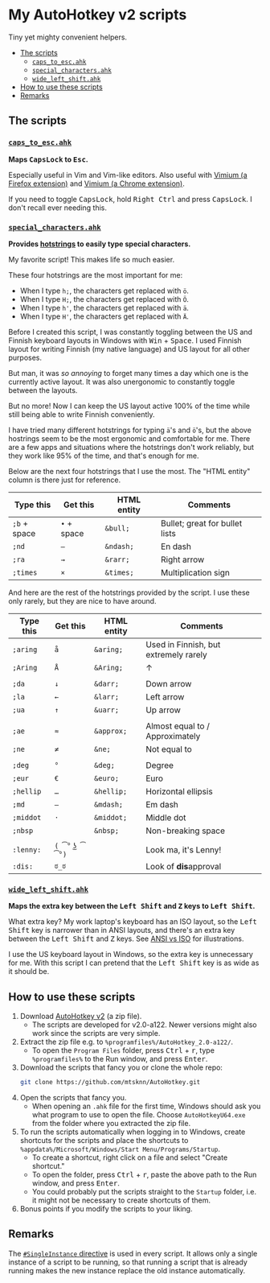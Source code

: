 # My AutoHotkey v2 scripts

Tiny yet mighty convenient helpers.

- [The scripts](#the-scripts)
  - [`caps_to_esc.ahk`](#caps_to_escahk)
  - [`special_characters.ahk`](#special_charactersahk)
  - [`wide_left_shift.ahk`](#wide_left_shiftahk)
- [How to use these scripts](#how-to-use-these-scripts)
- [Remarks](#remarks)

## The scripts

### [`caps_to_esc.ahk`](scripts/caps_to_esc.ahk)

**Maps <kbd>CapsLock</kbd> to <kbd>Esc</kbd>.**

Especially useful in Vim and Vim-like editors.
Also useful with
[Vimium (a Firefox extension)](https://addons.mozilla.org/en-US/firefox/addon/vimium-ff/)
and
[Vimium (a Chrome extension)](https://chrome.google.com/webstore/detail/vimium/dbepggeogbaibhgnhhndojpepiihcmeb).

If you need to toggle <kbd>CapsLock</kbd>,
hold <kbd>Right Ctrl</kbd> and press <kbd>CapsLock</kbd>.
I don't recall ever needing this.

### [`special_characters.ahk`](scripts/special_characters.ahk)

**Provides [hotstrings](https://lexikos.github.io/v2/docs/Hotstrings.htm)
to easily type special characters.**

My favorite script!
This makes life so much easier.

These four hotstrings are the most important for me:

- When I type `h;`, the characters get replaced with `ö`.
- When I type `H;`, the characters get replaced with `Ö`.
- When I type `h'`, the characters get replaced with `ä`.
- When I type `H'`, the characters get replaced with `Ä`.

Before I created this script,
I was constantly toggling between
the US and Finnish keyboard layouts
in Windows
with <kbd>Win</kbd> + <kbd>Space</kbd>.
I used
Finnish layout for writing Finnish (my native language)
and US layout for all other purposes.

But man, it was _so annoying_
to forget many times a day which one is the currently active layout.
It was also unergonomic to constantly toggle between the layouts.

But no more!
Now I can keep the US layout active 100% of the time
while still being able to write Finnish conveniently.

I have tried many different hotstrings for typing `ä`'s and `ö`'s,
but the above hostrings seem to be the most ergonomic and comfortable for me.
There are a few apps and situations
where the hotstrings don't work reliably,
but they work like 95% of the time,
and that's enough for me.

Below are the next four hotstrings
that I use the most.
The "HTML entity" column
is there just for reference.

| Type this    | Get this    | HTML entity | Comments
| ------------ | ----------- | ----------- | --------
| `;b` + space | `•` + space | `&bull;`    | Bullet; great for bullet lists
| `;nd`        | `–`         | `&ndash;`   | En dash
| `;ra`        | `→`         | `&rarr;`    | Right arrow
| `;times`     | `×`         | `&times;`   | Multiplication sign

And here are the rest of the hotstrings
provided by the script.
I use these only rarely,
but they are nice to have around.

| Type this    | Get this    | HTML entity | Comments
| ------------ | ----------- | ----------- | --------
| `;aring`     | `å`         | `&aring;`   | Used in Finnish, but extremely rarely
| `;Aring`     | `Å`         | `&Aring;`   | ↑
|              |             |             |
| `;da`        | `↓`         | `&darr;`    | Down arrow
| `;la`        | `←`         | `&larr;`    | Left arrow
| `;ua`        | `↑`         | `&uarr;`    | Up arrow
|              |             |             |
| `;ae`        | `≈`         | `&approx;`  | Almost equal to / Approximately
| `;ne`        | `≠`         | `&ne;`      | Not equal to
|              |             |             |
| `;deg`       | `°`         | `&deg;`     | Degree
| `;eur`       | `€`         | `&euro;`    | Euro
| `;hellip`    | `…`         | `&hellip;`  | Horizontal ellipsis
| `;md`        | `—`         | `&mdash;`   | Em dash
| `;middot`    | `·`         | `&middot;`  | Middle dot
| `;nbsp`      | ` `         | `&nbsp;`    | Non-breaking space
|              |             |             |
| `:lenny:`    | `( ͡° ͜ʖ ͡°)`  |             | Look ma, it's Lenny!
| `:dis:`      | `ಠ_ಠ`      |             | Look of **dis**approval

### [`wide_left_shift.ahk`](scripts/wide_left_shift.ahk)

**Maps the extra key
between the <kbd>Left Shift</kbd> and <kbd>Z</kbd> keys
to <kbd>Left Shift</kbd>.**

What extra key?
My work laptop's keyboard has an ISO layout,
so the <kbd>Left Shift</kbd> key is narrower than in ANSI layouts,
and there's an extra key
between the <kbd>Left Shift</kbd> and <kbd>Z</kbd> keys.
See [ANSI vs ISO](https://deskthority.net/wiki/ANSI_vs_ISO) for illustrations.

I use the US keyboard layout in Windows,
so the extra key is unnecessary for me.
With this script
I can pretend that
the <kbd>Left Shift</kbd> key is as wide as it should be.

## How to use these scripts

1. Download [AutoHotkey v2](https://www.autohotkey.com/v2/) (a zip file).
   - The scripts are developed for v2.0-a122.
     Newer versions might also work
     since the scripts are very simple.
2. Extract the zip file e.g. to `%programfiles%/AutoHotkey_2.0-a122/`.
   - To open the `Program Files` folder,
     press <kbd>Ctrl</kbd> + <kbd>r</kbd>,
     type `%programfiles%` to the Run window,
     and press <kbd>Enter</kbd>.
3. Download the scripts that fancy you
   or clone the whole repo:
   ```sh
   git clone https://github.com/mtsknn/AutoHotkey.git
   ```
4. Open the scripts that fancy you.
   - When opening an `.ahk` file for the first time,
     Windows should ask you
     what program to use to open the file.
     Choose `AutoHotkeyU64.exe`
     from the folder where you extracted the zip file.
5. To run the scripts automatically
   when logging in to Windows,
   create shortcuts for the scripts
   and place the shortcuts
   to `%appdata%/Microsoft/Windows/Start Menu/Programs/Startup`.
   - To create a shortcut,
     right click on a file
     and select "Create shortcut."
   - To open the folder,
     press <kbd>Ctrl</kbd> + <kbd>r</kbd>,
     paste the above path to the Run window,
     and press <kbd>Enter</kbd>.
   - You could probably put the scripts straight to the `Startup` folder,
     i.e. it might not be necessary to create shortcuts of them.
6. Bonus points if you modify the scripts to your liking.

## Remarks

The [`#SingleInstance` directive](https://lexikos.github.io/v2/docs/commands/_SingleInstance.htm)
is used in every script.
It allows only a single instance of a script to be running,
so that running a script that is already running
makes the new instance replace the old instance automatically.
